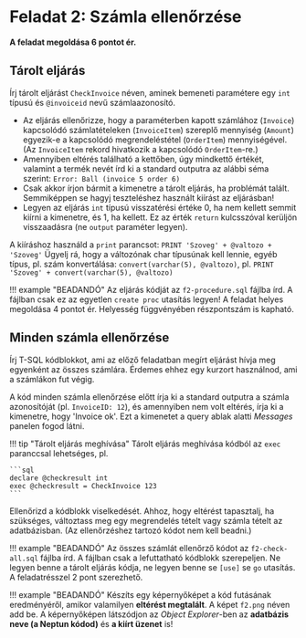 # Feladat 2: Számla ellenőrzése

**A feladat megoldása 6 pontot ér.**

## Tárolt eljárás

Írj tárolt eljárást `CheckInvoice` néven, aminek bemeneti paramétere egy `int` típusú és `@invoiceid` nevű számlaazonosító.

- Az eljárás ellenőrizze, hogy a paraméterben kapott számlához (`Invoice`) kapcsolódó számlatételeken (`InvoiceItem`) szereplő mennyiség (`Amount`) egyezik-e a kapcsolódó megrendeléstétel (`OrderItem`) mennyiségével. (Az `InvoiceItem` rekord hivatkozik a kapcsolódó `OrderItem`-re.)
- Amennyiben eltérés található a kettőben, úgy mindkettő értékét, valamint a termék nevét írd ki a standard outputra az alábbi séma szerint: `Error: Ball (invoice 5 order 6)`
- Csak akkor írjon bármit a kimenetre a tárolt eljárás, ha problémát talált. Semmiképpen se hagyj teszteléshez használt kiírást az eljárásban!
- Legyen az eljárás `int` típusú visszatérési értéke 0, ha nem kellett semmit kiírni a kimenetre, és 1, ha kellett. Ez az érték `return` kulcsszóval kerüljön visszaadásra (ne `output` paraméter legyen).

A kiíráshoz használd a `print` parancsot: `PRINT 'Szoveg' + @valtozo + 'Szoveg'` Ügyelj rá, hogy a változónak char típusúnak kell lennie, egyéb típus, pl. szám konvertálása: `convert(varchar(5), @valtozo)`, pl. `PRINT 'Szoveg' + convert(varchar(5), @valtozo)`

!!! example "BEADANDÓ"
    Az eljárás kódját az `f2-procedure.sql` fájlba írd. A fájlban csak ez az egyetlen `create proc` utasítás legyen! A feladat helyes megoldása 4 pontot ér. Helyesség függvényében részpontszám is kapható.

## Minden számla ellenőrzése

Írj T-SQL kódblokkot, ami az előző feladatban megírt eljárást hívja meg egyenként az összes számlára. Érdemes ehhez egy kurzort használnod, ami a számlákon fut végig.

A kód minden számla ellenőrzése előtt írja ki a standard outputra a számla azonosítóját (pl. `InvoiceID: 12`), és amennyiben nem volt eltérés, írja ki a kimenetre, hogy 'Invoice ok'. Ezt a kimenetet a query ablak alatti _Messages_ panelen fogod látni.

!!! tip "Tárolt eljárás meghívása"
    Tárolt eljárás meghívása kódból az `exec` paranccsal lehetséges, pl.

    ```sql
    declare @checkresult int
    exec @checkresult = CheckInvoice 123
    ```
Ellenőrizd a kódblokk viselkedését. Ahhoz, hogy eltérést tapasztalj, ha szükséges, változtass meg egy megrendelés tételt vagy számla tételt az adatbázisban. (Az ellenőrzéshez tartozó kódot nem kell beadni.)

!!! example "BEADANDÓ"
    Az összes számlát ellenőrző kódot az `f2-check-all.sql` fájlba írd. A fájlban csak a lefuttatható kódblokk szerepeljen. Ne legyen benne a tárolt eljárás kódja, ne legyen benne se `[use]` se `go` utasítás. A feladatrésszel 2 pont szerezhető.

!!! example "BEADANDÓ"
    Készíts egy képernyőképet a kód futásának eredményéről, amikor valamilyen **eltérést megtalált**. A képet `f2.png` néven add be. A képernyőképen látszódjon az _Object Explorer_-ben az **adatbázis neve (a Neptun kódod)** és **a kiírt üzenet** is!
